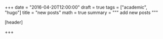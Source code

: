 +++
date = "2016-04-20T12:00:00"
draft = true
tags = ["academic", "hugo"]
title = "new posts"
math = true
summary = """
add new posts 
"""

[header]

+++
